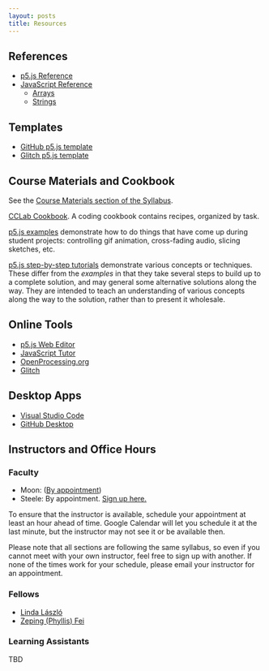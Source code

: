 ```yaml
---
layout: posts
title: Resources
---
```


## References

* [p5.js Reference](https://p5js.org/reference/)
* [JavaScript Reference](https://developer.mozilla.org/en-US/docs/Web/JavaScript/Reference)
  * [Arrays](https://developer.mozilla.org/en-US/docs/Web/JavaScript/Reference/Global_Objects/Array)
  * [Strings](https://developer.mozilla.org/en-US/docs/Web/JavaScript/Reference/Global_Objects/String)

## Templates

* [GitHub p5.js template](https://github.com/osteele/p5-template)
* [Glitch p5.js template](https://glitch.com/edit/#!/cclab-p5js-template?path=README.md%3A1%3A0)

## Course Materials and Cookbook

See the [Course Materials section of the
Syllabus](https://docs.google.com/document/d/1Bp_ZFETOXmskPMdWBHZ81BNzNsrq1Yq5jrcFN_n0Rv0/edit#bookmark=id.4vh2xmnvrsau).

[CCLab
Cookbook](https://docs.google.com/document/d/1Y2A9jh5XxCojrMkIbzu2FROSv4Tl3izR-OERsgMzCZc/edit?usp=drive_web&ouid=112951101116018294463).
A coding cookbook contains recipes, organized by task.

[p5.js
examples](https://www.notion.so/p5-js-Examples-18214cd693bd43919d9d0c4cded0b05f)
demonstrate how to do things that have come up during student projects:
controlling gif animation, cross-fading audio, slicing sketches, etc.

[p5.js step-by-step
tutorials](https://www.notion.so/55581dbef83f40e3a386ddc6be1bbee8?v=6cbd3221f9ca493781875887b169abca)
demonstrate various concepts or techniques. These differ from the _examples_ in
that they take several steps to build up to a complete solution, and may general
some alternative solutions along the way. They are intended to teach an
understanding of various concepts along the way to the solution, rather than to
present it wholesale.

## Online Tools

* [p5.js Web Editor](https://editor.p5js.org)
* [JavaScript Tutor](http://www.pythontutor.com/javascript.html#mode=edit)
* [OpenProcessing.org](https://www.openprocessing.org)
* [Glitch](https://glitch.com)

## Desktop Apps

* [Visual Studio Code](https://code.visualstudio.com/)
* [GitHub Desktop](https://desktop.github.com/)

## Instructors and Office Hours

### Faculty

* Moon: ([By appointment](jh.moon@nyu.edu))
* Steele: By appointment. [Sign up here.](https://calendar.google.com/calendar/u/0/selfsched?sstoken=UU1TaDFWeEV2ZzFHfGRlZmF1bHR8NzBkMmRmNGEzZGE3ZDBmNzExMGUwYWZkYzkwZmFkYWI)

To ensure that the instructor is available, schedule your appointment at least
an hour ahead of time. Google Calendar will let you schedule it at the last
minute, but the instructor may not see it or be available then.

Please note that all sections are following the same syllabus, so even if you
cannot meet with your own instructor, feel free to sign up with another. If none
of the times work for your schedule, please email your instructor for an
appointment.

### Fellows

* [Linda László](lll337@nyu.edu)
* [Zeping (Phyllis) Fei](zf534@nyu.edu)

### Learning Assistants

TBD
